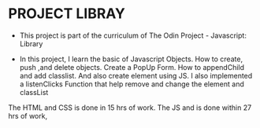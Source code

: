  # PROJECT LIBRAY

 - This project is part of the curriculum of The Odin Project - Javascript: Library

 - In this project, I learn the basic of Javascript Objects. How to create, push
,and delete objects. Create a PopUp Form. How to appendChild and add classlist. And also create element using JS. I also implemented a listenClicks Function that help remove and change the element and classList

The HTML and CSS is done in 15 hrs of work.
The JS and is done within 27 hrs of work,
